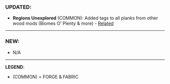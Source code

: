 ### UPDATED:
- **Regions Unexplored** (COMMON): Added tags to all planks from other wood mods (Biomes O' Plenty & more) - [Related](https://github.com/MehVahdJukaar/WoodGood/issues/677)

---

### NEW:
- N/A

---

**LEGEND**:
- (COMMON) = FORGE & FABRIC